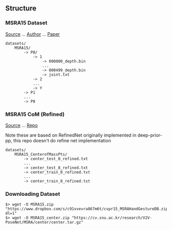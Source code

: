 ## Structure

### MSRA15 Dataset
[Source](https://www.dropbox.com/s/c91xvevra867m6t/cvpr15_MSRAHandGestureDB.zip?dl=0) ...
[Author](https://jimmysuen.github.io/) ...
[Paper](https://www.cv-foundation.org/openaccess/content_cvpr_2015/papers/Sun_Cascaded_Hand_Pose_2015_CVPR_paper.pdf)

```
datasets/
    MSRA15/
        -> P0/
            -> 1
                -> 000000_depth.bin
                ...
                -> 000499_depth.bin
                -> joint.txt
            -> 2
            ...
            -> Y
        -> P1
        ...
        -> P8
```

### MSRA15 CoM (Refined)
[Source](https://cv.snu.ac.kr/research/V2V-PoseNet/MSRA/center/center.tar.gz) ...
[Repo](https://github.com/dragonbook/V2V-PoseNet-pytorch)

Note these are based on RefinedNet originally implemented in deep-prior-pp, this repo doesn't do refine net implementation

```
datasets/
    MSRA15_CenterofMassPts/
        -> center_test_0_refined.txt
        ...
        -> center_test_8_refined.txt
        -> center_train_0_refined.txt
        ...
        -> center_train_8_refined.txt
```

### Downloading Dataset
```
$> wget -O MSRA15.zip "https://www.dropbox.com/s/c91xvevra867m6t/cvpr15_MSRAHandGestureDB.zip?dl=1"
$> wget -O MSRA15_center.zip "https://cv.snu.ac.kr/research/V2V-PoseNet/MSRA/center/center.tar.gz"
```
